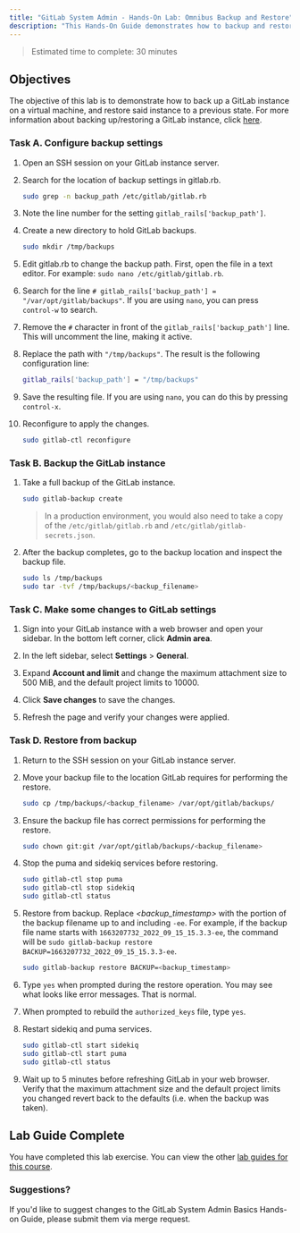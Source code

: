 ```yaml
---
title: "GitLab System Admin - Hands-On Lab: Omnibus Backup and Restore"
description: "This Hands-On Guide demonstrates how to backup and restore your Omnibus GitLab instance"
---
```


> Estimated time to complete: 30 minutes

## Objectives

The objective of this lab is to demonstrate how to back up a GitLab instance on a virtual machine, and restore said instance to a previous state. For more information about backing up/restoring a GitLab instance, click [here](https://docs.gitlab.com/ee/administration/backup_restore/).

### Task A. Configure backup settings

1. Open an SSH session on your GitLab instance server.

1. Search for the location of backup settings in gitlab.rb.

    ```bash
    sudo grep -n backup_path /etc/gitlab/gitlab.rb
    ```

1. Note the line number for the setting `gitlab_rails['backup_path']`.

1. Create a new directory to hold GitLab backups.

    ```bash
    sudo mkdir /tmp/backups
    ```

1. Edit gitlab.rb to change the backup path. First, open the file in a text editor. For example: `sudo nano /etc/gitlab/gitlab.rb`.

1. Search for the line `# gitlab_rails['backup_path'] = "/var/opt/gitlab/backups"`. If you are using `nano`, you can press `control-w` to search.

1. Remove the `#` character in front of the `gitlab_rails['backup_path']` line. This will uncomment the line, making it active.

1. Replace the path with `"/tmp/backups"`. The result is the following configuration line:

    ```bash
    gitlab_rails['backup_path'] = "/tmp/backups"
    ```

1. Save the resulting file. If you are using `nano`, you can do this by pressing `control-x`.

1. Reconfigure to apply the changes.

    ```bash
    sudo gitlab-ctl reconfigure
    ```

### Task B. Backup the GitLab instance

1. Take a full backup of the GitLab instance.

    ```bash
    sudo gitlab-backup create
    ```

    > In a production environment, you would also need to take a copy of the `/etc/gitlab/gitlab.rb` and `/etc/gitlab/gitlab-secrets.json`.

1. After the backup completes, go to the backup location and inspect the backup file.

    ```bash
    sudo ls /tmp/backups
    sudo tar -tvf /tmp/backups/<backup_filename>
    ```

### Task C. Make some changes to GitLab settings

1. Sign into your GitLab instance with a web browser and open your sidebar. In the bottom left corner, click **Admin area**.

2. In the left sidebar, select **Settings** > **General**.

3. Expand **Account and limit** and change the maximum attachment size to 500 MiB, and the default project limits to 10000.

4. Click **Save changes** to save the changes.

5. Refresh the page and verify your changes were applied.

### Task D. Restore from backup

1. Return to the SSH session on your GitLab instance server.

1. Move your backup file to the location GitLab requires for performing the restore.

    ```bash
    sudo cp /tmp/backups/<backup_filename> /var/opt/gitlab/backups/
    ```

1. Ensure the backup file has correct permissions for performing the restore.

    ```bash
    sudo chown git:git /var/opt/gitlab/backups/<backup_filename>
    ```

1. Stop the puma and sidekiq services before restoring.

    ```bash
    sudo gitlab-ctl stop puma
    sudo gitlab-ctl stop sidekiq
    sudo gitlab-ctl status
    ```

1. Restore from backup. Replace *<backup_timestamp>* with the portion of the backup filename up to and including `-ee`. For example, if the backup file name starts with `1663207732_2022_09_15_15.3.3-ee`, the command will be `sudo gitlab-backup restore BACKUP=1663207732_2022_09_15_15.3.3-ee`.

    ```bash
    sudo gitlab-backup restore BACKUP=<backup_timestamp>
    ```

1. Type `yes` when prompted during the restore operation. You may see what looks like error messages. That is normal.

1. When prompted to rebuild the `authorized_keys` file, type `yes`.

1. Restart sidekiq and puma services.

    ```bash
    sudo gitlab-ctl start sidekiq
    sudo gitlab-ctl start puma
    sudo gitlab-ctl status
    ```

1. Wait up to 5 minutes before refreshing GitLab in your web browser. Verify that the maximum attachment size and the default project limits you changed revert back to the defaults (i.e. when the backup was taken).

## Lab Guide Complete

You have completed this lab exercise. You can view the other [lab guides for this course](/handbook/customer-success/professional-services-engineering/education-services/ilt-labs/sysadminhandson).

### Suggestions?

If you'd like to suggest changes to the GitLab System Admin Basics Hands-on Guide, please submit them via merge request.
